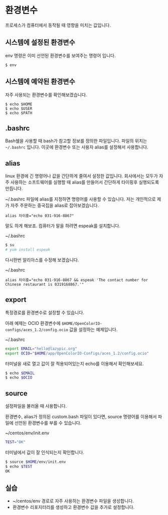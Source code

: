 # 환경변수
프로세스가 컴퓨터에서 동작될 때 영향을 미치는 값입니다.

## 시스템에 설정된 환경변수
env 명령은 이미 선언된 환경변수를 보여주는 명령어 입니다.

```
$ env
```

## 시스템에 예약된 환경변수
자주 사용되는 환경변수를 확인해보겠습니다.

```
$ echo $HOME
$ echo $USER
$ echo $PATH
```

## .bashrc
Bash쉘을 사용할 때 bash가 참고할 정보를 정의한 파일입니다.
파일의 위치는 `~/.bashrc` 입니다.
이곳에 환경변수 또는 사용자 alias를 설정해서 사용합니다.

## alias
linux 환경에 긴 명령어나 값을 간단하게 줄여서 설정한 값입니다.
회사에서는 모두가 자주 사용하는 소프트웨어를 실행할 때
alias를 만들어서 간단하게 타이핑후 실행되도록 만듭니다.

~/.bashrc 파일에 alias를 지정하면 명령어를 사용할 수 있습니다.
저는 개인적으로 제가 자주 주문하는 중국집을 alias로 잡아보겠습니다.

```
alias 차이홍="echo 031-916-8867"
```

말도 하게 해보죠. 컴퓨터가 말을 하려면 espeak를 설치합니다.

~/.bashrc
```bash
$ su
# yum install espeak
```

다시한번 알리아스를 수정해 보겠습니다.

~/.bashrc
```
alias 차이홍="echo 031-916-8867 && espeak 'The contact number for Chinese restaurant is 0319168867.'"
```

## export

특정경로를 환경변수로 설정할 수 있습니다.

아래 예제는 OCIO 환경변수에 `$HOME/OpenColorIO-configs/aces_1.2/config.ocio` 값을 설정하는 예제입니다.

~/.bashrc

```bash
export EMAIL="hello@lazypic.org"
export OCIO="$HOME/app/OpenColorIO-Configs/aces_1.2/config.ocio"
```

터미널을 새로 열고 값이 잘 적용되어있는지 echo를 이용해서 확인해보세요.

```bash
$ echo $EMAIL
$ echo $OCIO
```

## source
설정파일을 불러올 때 사용합니다.

환경변수, alias가 정의된 custom.bash 파일이 있다면,
source 명령어를 이용해서 파일에 선언된 환경변수를 부를 수 있습니다.

~/centos/env/init.env

```bash
TEST="OK"
```

터미널에서 값이 잘 인식되는지 확인합니다.

```bash
$ source $HOME/env/init.env
$ echo $TEST
OK
```

## 실습
- ~/centos/env 경로로 자주 사용하는 환경변수 파일을 생성합니다.
- 환경변수 리포지터리를 생성하고 환경변수 값을 추가로 설정합니다.